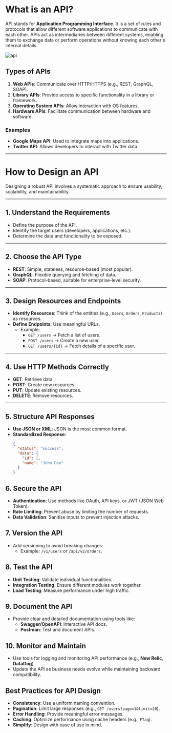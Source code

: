 # What is an API?

API stands for **Application Programming Interface**. It is a set of rules and protocols that allow different software applications to communicate with each other. APIs act as intermediaries between different systems, enabling them to exchange data or perform operations without knowing each other's internal details.

![api](https://github.com/user-attachments/assets/877f3e6c-7f42-4a28-ad24-085020db05cf)

## **Types of APIs**
1. **Web APIs**: Communicate over HTTP/HTTPS (e.g., REST, GraphQL, SOAP).
2. **Library APIs**: Provide access to specific functionality in a library or framework.
3. **Operating System APIs**: Allow interaction with OS features.
4. **Hardware APIs**: Facilitate communication between hardware and software.

### **Examples**
- **Google Maps API**: Used to integrate maps into applications.
- **Twitter API**: Allows developers to interact with Twitter data.

---

# How to Design an API

Designing a robust API involves a systematic approach to ensure usability, scalability, and maintainability.

---

## **1. Understand the Requirements**
- Define the purpose of the API.
- Identify the target users (developers, applications, etc.).
- Determine the data and functionality to be exposed.

---

## **2. Choose the API Type**
- **REST**: Simple, stateless, resource-based (most popular).
- **GraphQL**: Flexible querying and fetching of data.
- **SOAP**: Protocol-based, suitable for enterprise-level security.

---

## **3. Design Resources and Endpoints**
- **Identify Resources**: Think of the entities (e.g., `Users`, `Orders`, `Products`) as resources.
- **Define Endpoints**: Use meaningful URLs.
  - Example:
    - `GET /users` → Fetch a list of users.
    - `POST /users` → Create a new user.
    - `GET /users/{id}` → Fetch details of a specific user.

---

## **4. Use HTTP Methods Correctly**
- **GET**: Retrieve data.
- **POST**: Create new resources.
- **PUT**: Update existing resources.
- **DELETE**: Remove resources.

---

## **5. Structure API Responses**
- **Use JSON or XML**: JSON is the most common format.
- **Standardized Response**:
  ```json
  {
    "status": "success",
    "data": {
      "id": 1,
      "name": "John Doe"
    }
  }
  ```
## 6. Secure the API

- **Authentication**: Use methods like OAuth, API keys, or JWT (JSON Web Token).
- **Rate Limiting**: Prevent abuse by limiting the number of requests.
- **Data Validation**: Sanitize inputs to prevent injection attacks.

## 7. Version the API

- Add versioning to avoid breaking changes:
  - Example: `/v1/users` or `/api/v2/orders`.

## 8. Test the API

- **Unit Testing**: Validate individual functionalities.
- **Integration Testing**: Ensure different modules work together.
- **Load Testing**: Measure performance under high traffic.

## 9. Document the API

- Provide clear and detailed documentation using tools like:
  - **Swagger/OpenAPI**: Interactive API docs.
  - **Postman**: Test and document APIs.

## 10. Monitor and Maintain

- Use tools for logging and monitoring API performance (e.g., **New Relic**, **DataDog**).
- Update the API as business needs evolve while maintaining backward compatibility.

## Best Practices for API Design

- **Consistency**: Use a uniform naming convention.
- **Pagination**: Limit large responses (e.g., `GET /users?page=1&limit=20`).
- **Error Handling**: Provide meaningful error messages.
- **Caching**: Optimize performance using cache headers (e.g., `ETag`).
- **Simplify**: Design with ease of use in mind.

